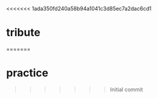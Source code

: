 <<<<<<< 1ada350fd240a58b94a1041c3d85ec7a2dac6cd1
# tribute
=======
# practice
>>>>>>> Initial commit
